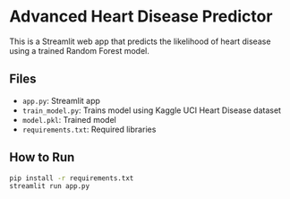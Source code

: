 # Advanced Heart Disease Predictor

This is a Streamlit web app that predicts the likelihood of heart disease using a trained Random Forest model.

## Files
- `app.py`: Streamlit app
- `train_model.py`: Trains model using Kaggle UCI Heart Disease dataset
- `model.pkl`: Trained model
- `requirements.txt`: Required libraries

## How to Run
```bash
pip install -r requirements.txt
streamlit run app.py
```
